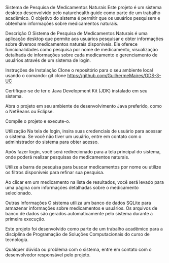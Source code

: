 Sistema de Pesquisa de Medicamentos Naturais
Este projeto é um sistema desktop desenvolvido pelo naturehealth guide como parte de um trabalho acadêmico. O objetivo do sistema é permitir que os usuários pesquisem e obtenham informações sobre medicamentos naturais.

Descrição
O Sistema de Pesquisa de Medicamentos Naturais é uma aplicação desktop que permite aos usuários pesquisar e obter informações sobre diversos medicamentos naturais disponíveis. Ele oferece funcionalidades como pesquisa por nome de medicamento, visualização detalhada de informações sobre cada medicamento e gerenciamento de usuários através de um sistema de login.

Instruções de Instalação
Clone o repositório para o seu ambiente local usando o comando:
git clone https://github.com/GuilhermeMaires/ODS-3-UC

Certifique-se de ter o Java Development Kit (JDK) instalado em seu sistema.

Abra o projeto em seu ambiente de desenvolvimento Java preferido, como o NetBeans ou Eclipse.

Compile o projeto e execute-o.

Utilização
Na tela de login, insira suas credenciais de usuário para acessar o sistema. Se você não tiver um usuário, entre em contato com o administrador do sistema para obter acesso.

Após fazer login, você será redirecionado para a tela principal do sistema, onde poderá realizar pesquisas de medicamentos naturais.

Utilize a barra de pesquisa para buscar medicamentos por nome ou utilize os filtros disponíveis para refinar sua pesquisa.

Ao clicar em um medicamento na lista de resultados, você será levado para uma página com informações detalhadas sobre o medicamento selecionado.

Outras Informações
O sistema utiliza um banco de dados SQLite para armazenar informações sobre medicamentos e usuários. Os arquivos de banco de dados são gerados automaticamente pelo sistema durante a primeira execução.

Este projeto foi desenvolvido como parte de um trabalho acadêmico para a disciplina de Programação de Soluções Computacionais do curso de tecnologia.

Qualquer dúvida ou problema com o sistema, entre em contato com o desenvolvedor responsável pelo projeto.
